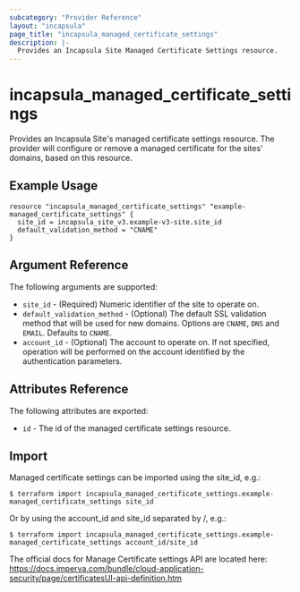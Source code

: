 ```yaml
---
subcategory: "Provider Reference"
layout: "incapsula"
page_title: "incapsula_managed_certificate_settings"
description: |- 
  Provides an Incapsula Site Managed Certificate Settings resource.
---
```


# incapsula_managed_certificate_settings

Provides an Incapsula Site's managed certificate settings resource.
The provider will configure or remove a managed certificate for the sites' domains, based on this resource.

## Example Usage

```hcl
resource "incapsula_managed_certificate_settings" "example-managed_certificate_settings" {
  site_id = incapsula_site_v3.example-v3-site.site_id
  default_validation_method = "CNAME"
}
```

## Argument Reference

The following arguments are supported:

* `site_id` - (Required) Numeric identifier of the site to operate on.
* `default_validation_method` - (Optional) The default SSL validation method that will be used for new domains. Options are `CNAME`, `DNS` and `EMAIL`. Defaults to `CNAME`.
* `account_id` - (Optional) The account to operate on. If not specified, operation will be performed on the account identified by the authentication parameters.

## Attributes Reference

The following attributes are exported:

* `id` - The id of the managed certificate settings resource.

## Import

Managed certificate settings can be imported using the site_id, e.g.:

```
$ terraform import incapsula_managed_certificate_settings.example-managed_certificate_settings site_id
```

Or by using the account_id and site_id separated by /, e.g.:

```
$ terraform import incapsula_managed_certificate_settings.example-managed_certificate_settings account_id/site_id
```

The official docs for Manage Certificate settings API are located here: https://docs.imperva.com/bundle/cloud-application-security/page/certificatesUI-api-definition.htm


